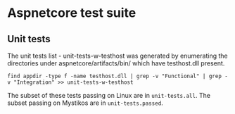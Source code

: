 # Aspnetcore test suite

## Unit tests 

The unit tests list - unit-tests-w-testhost was generated by enumerating the directories under aspnetcore/artifacts/bin/ which have testhost.dll present.

`
find appdir -type f -name testhost.dll | grep -v "Functional" | grep -v "Integration" >> unit-tests-w-testhost
`

The subset of these tests passing on Linux are in `unit-tests.all`.
The subset passing on Mystikos are in `unit-tests.passed`.
